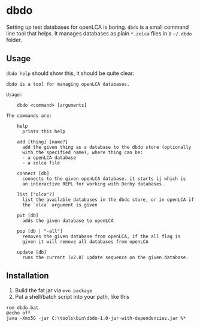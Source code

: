 # dbdo
Setting up test databases for openLCA is boring. `dbdo` is a small command line tool
that helps. It manages databases as plain `*.zolca` files in a `~/.dbdo` folder.

## Usage

`dbdo help` should show this, it should be quite clear:

```
dbdo is a tool for managing openLCA databases.

Usage:

    dbdo <command> [arguments]

The commands are:

    help
      prints this help

    add [thing] [name?]
      add the given thing as a database to the dbdo store (optionally
      with the specified name), where thing can be:
      - a openLCA database
      - a zolca file

    connect [db]
      connects to the given openLCA database. it starts ij which is
      an interactive REPL for working with Derby databases.

    list ["olca"?]
      list the available databases in the dbdo store, or in openLCA if
      the `olca` argument is given

    put [db]
      adds the given database to openLCA

    pop [db | "-all"]
      removes the given database from openLCA, if the all flag is 
      given it will remove all databases from openLCA

    update [db]
      runs the current (v2.0) update sequence on the given database.
```

## Installation

1. Build the fat jar via `mvn package`
2. Put a shell/batch script into your path, like this

```batch
rem dbdo.bat
@echo off
java -Xmx5G -jar C:\tools\bin\dbdo-1.0-jar-with-dependencies.jar %*
```
